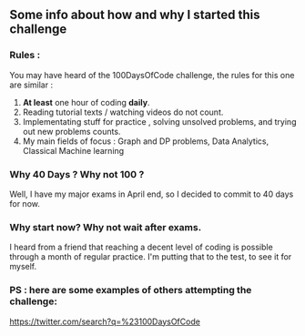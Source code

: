 ## Some info about how and why I started this challenge

### Rules : 
You may have heard of the 100DaysOfCode challenge, the rules for this one are similar : 
1. **At least** one hour of coding **daily**.
2. Reading tutorial texts / watching videos do not count.
3. Implementating stuff for practice , solving unsolved problems, and trying out new problems counts.
4. My main fields of focus : Graph and DP problems, Data Analytics, Classical Machine learning

### Why 40 Days ? Why not 100 ?
Well, I have my major exams in April end, so I decided to commit to 40 days for now.

### Why start now? Why not wait after exams.
I heard from a friend that reaching a decent level of coding is possible through a month of regular practice. I'm putting that to the test, to see it for myself.

### PS : here are some examples of others attempting the challenge: 
https://twitter.com/search?q=%23100DaysOfCode